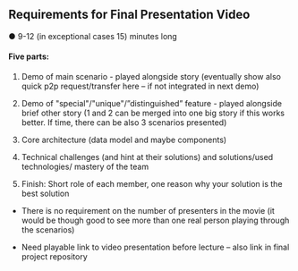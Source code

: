 ## Requirements for Final Presentation Video

● 9-12 (in exceptional cases 15) minutes long

#### Five parts:

1. Demo of main scenario - played alongside story (eventually show also quick p2p request/transfer
here – if not integrated in next demo)

2. Demo of "special"/"unique"/”distinguished” feature - played alongside brief other story
(1 and 2 can be merged into one big story if this works better. If time, there can be also 3 scenarios
presented)

3. Core architecture (data model and maybe components)

4. Technical challenges (and hint at their solutions) and solutions/used technologies/ mastery of the
team

5. Finish: Short role of each member, one reason why your solution is the best solution

- There is no requirement on the number of presenters in the movie (it would be though good
to see more than one real person playing through the scenarios)

- Need playable link to video presentation before lecture – also link in final project repository
